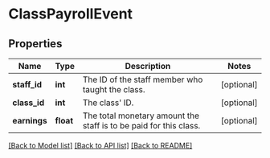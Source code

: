 # ClassPayrollEvent

## Properties
Name | Type | Description | Notes
------------ | ------------- | ------------- | -------------
**staff_id** | **int** | The ID of the staff member who taught the class. | [optional] 
**class_id** | **int** | The class&#39; ID. | [optional] 
**earnings** | **float** | The total monetary amount the staff is to be paid for this class. | [optional] 

[[Back to Model list]](../README.md#documentation-for-models) [[Back to API list]](../README.md#documentation-for-api-endpoints) [[Back to README]](../README.md)


